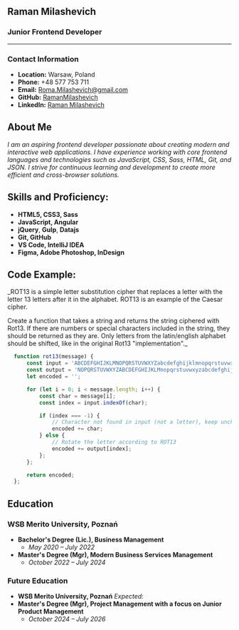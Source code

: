 ## **Raman Milashevich**

### **Junior Frontend Developer**

---

### **Contact Information**

* **Location:** Warsaw, Poland
* **Phone:** +48 577 753 711
* **Email:** Roma.Milashevich@gmail.com
* **GitHub:** [RamanMilashevich](https://github.com/RamanMilashevich)
* **LinkedIn:** [Raman Milashevich](https://www.linkedin.com/in/raman-milashevich-331951221/)

## About Me

_I am an aspiring frontend developer passionate about creating modern and interactive web applications. I have experience working with core frontend languages and technologies such as JavaScript, CSS, Sass, HTML, Git, and JSON. I strive for continuous learning and development to create more efficient and cross-browser solutions._ 

## Skills and Proficiency:

* **HTML5, CSS3, Sass**
* **JavaScript, Angular**
* **jQuery**, **Gulp**, **Datajs**
* **Git, GitHub**
* **VS Code, IntelliJ IDEA**
* **Figma, Adobe Photoshop, InDesign**

## Code Example:

_ROT13 is a simple letter substitution cipher that replaces a letter with the letter 13 letters after it in the alphabet. ROT13 is an example of the Caesar cipher.

Create a function that takes a string and returns the string ciphered with Rot13. If there are numbers or special characters included in the string, they should be returned as they are. Only letters from the latin/english alphabet should be shifted, like in the original Rot13 "implementation"._

```javascript
  function rot13(message) {
      const input = 'ABCDEFGHIJKLMNOPQRSTUVWXYZabcdefghijklmnopqrstuvwxyz';
      const output = 'NOPQRSTUVWXYZABCDEFGHIJKLMnopqrstuvwxyzabcdefghijklm';
      let encoded = '';

      for (let i = 0; i < message.length; i++) {
          const char = message[i];
          const index = input.indexOf(char);

          if (index === -1) {
              // Character not found in input (not a letter), keep unchanged
              encoded += char;
          } else {
              // Rotate the letter according to ROT13
              encoded += output[index];
          };
      };

      return encoded;
  };
```

## Education

### WSB Merito University, Poznań
* **Bachelor's Degree (Lic.), Business Management**
  * *May 2020 – July 2022*
* **Master's Degree (Mgr), Modern Business Services Management**
  * *October 2022 – July 2024*
  
### Future Education
* **WSB Merito University, Poznań**
  *Expected:*
* **Master's Degree (Mgr),  Project Management with a focus on Junior Product Management**
  * *October 2024 – July 2026*